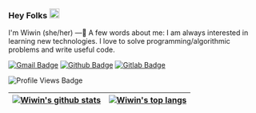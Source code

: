### Hey Folks <img src="https://raw.githubusercontent.com/MartinHeinz/MartinHeinz/master/wave.gif" width="20px">

I'm Wiwin (she/her) —🌸 A few words about me: I am always interested in learning new technologies. I love to solve programming/algorithmic problems and write useful code.

[![Gmail Badge](https://img.shields.io/badge/-wiwinmafiroh@gmail.com-c14438?style=flat&logo=Gmail&logoColor=white&link=mailto:wiwinmafiroh@gmail.com)](mailto:wiwinmafiroh@gmail.com) 
[![Github Badge](https://img.shields.io/badge/-wiwinmafiroh-grey?style=flat&logo=github&logoColor=white&link=https://github.com/wiwinmafiroh/)](https://www.github.com/wiwinmafiroh/)
[![Gitlab Badge](https://img.shields.io/badge/-wiwinmafiroh-lightgrey?style=flat&logo=gitlab&logoColor=white&link=https://gitlab.com/wiwinmafiroh/)](https://www.gitlab.com/wiwinmafiroh/)

![Profile Views Badge](https://komarev.com/ghpvc/?username=wiwinmafiroh&color=ff69b4)

| <a href="https://github.com/wiwinmafiroh"><img align="center" src="https://github-readme-stats-git-masterrstaa-rickstaa.vercel.app/api?username=wiwinmafiroh&count_private=true&show_icons=true&bg_color=ffffff&title_color=d01e79&text_color=af656d&icon_color=a1818b&hide_border=true&border_radius=15" alt="Wiwin's github stats" /></a> | <a href="https://github.com/wiwinmafiroh"><img align="center" src="https://github-readme-stats-git-masterrstaa-rickstaa.vercel.app/api/top-langs/?username=wiwinmafiroh&layout=compact&langs_count=8&bg_color=ffffff&title_color=d01e79&text_color=af656d&icon_color=a1818b&hide_border=true&border_radius=15" alt="Wiwin's top langs" /></a> |
| ------------- | ------------- |
